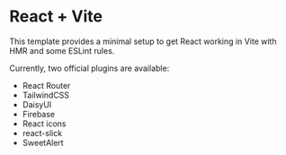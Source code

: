 # React + Vite

This template provides a minimal setup to get React working in Vite with HMR and some ESLint rules.

Currently, two official plugins are available:

- React Router
- TailwindCSS
- DaisyUI
- Firebase
- React icons
- react-slick
- SweetAlert

